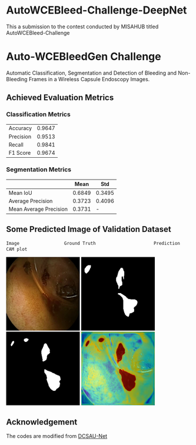# AutoWCEBleed-Challenge-DeepNet
This a submission to the contest conducted by MISAHUB titled AutoWCEBleed-Challenge

# Auto-WCEBleedGen Challenge
Automatic Classification, Segmentation and Detection of Bleeding and Non-Bleeding Frames in a Wireless Capsule Endoscopy Images.

## Achieved Evaluation Metrics 

### Classification Metrics

|               |          |
|---------------|----------|
| Accuracy      | 0.9647   |
| Precision     | 0.9513   |
| Recall        | 0.9841   |
| F1 Score      | 0.9674   |

### Segmentation Metrics
|                           |   Mean | Std    |
|---------------------------|--------|--------|
| Mean IoU                  | 0.6849 | 0.3495 |
| Average Precision         | 0.3723 | 0.4096 |
| Mean Average Precision    | 0.3731 |    -   |


## Some Predicted Image of Validation Dataset

    Image                 Ground Truth                      Prediction                  CAM plot    
<img src="best_predict_on_val/0.png" alt="OriginalImage" width="200"/> <img src="best_predict_on_val/0_ground.png" alt="Ground Truth" width="200"/> <img src="best_predict_on_val/0_pred.png" alt="Bleeding Prediction" width="200"/> <img src="best_predict_on_val/0.png_attention.png" alt="CAM_PLOT" width="200"/> 


## Acknowledgement
The codes are modified from [DCSAU-Net](https://github.com/xq141839/DCSAU-Net)
